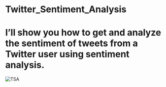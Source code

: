 # Twitter_Sentiment_Analysis
# I’ll show you how to get and analyze the sentiment of tweets from a Twitter user using sentiment analysis.
![TSA](https://user-images.githubusercontent.com/78550096/128921153-df5ea311-cd48-4617-8a5c-7e8b87cbd2ff.png)
